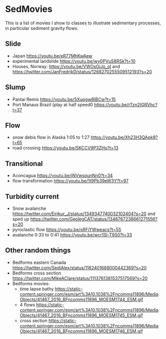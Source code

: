 # SedMovies

This is a list of movies I show to classes to illustrate sedimentary processes, in particular sediment gravity flows. 

## Slide

- Japan https://youtu.be/eR77MhKwAew 
- experimental landslide https://youtu.be/wy0PVuS8RSk?t=10
- Houses, Norway: https://youtu.be/VWOsGjJo_oI and https://twitter.com/JanFredrikD/status/1268270255509512193?s=20

## Slump 
- Pantai Remis https://youtu.be/5XupgwBIBCw?t=15 
- Port Manaus Brazil (play at half speed0 https://youtu.be/rTzn2IGRVhc?t=37

## Flow
- snow debis flow in Alaska 1:05 to 1:27 https://youtu.be/Xh23H3QApk8?t=65 
- road crossing https://youtu.be/5KCCV9P3ZHo?t=13 

## Transitional
- Aconcagua https://youtu.be/jNVwspunNn0?t=34 
- flow transformation https://youtu.be/1t9Pb39eW3Y?t=97

## Turbidity current
- Snow avalanche https://twitter.com/Eirikur_J/status/1349347740032102404?s=20 and sped up https://twitter.com/GeolegCAT/status/1348767238661271556?s=20 
- pyroclastic flow https://youtu.be/sRFiYWweacs?t=55
- avalanche 0:33 to 0:41 https://youtu.be/wcr1Sl-T9S0?t=33

## Other random things
- Bedforms eastern Canada https://twitter.com/SediAlex/status/1182401688000442369?s=20
- Bedforms cross section https://twitter.com/MikeAClare/status/1113761381537517569?s=20 
- Bedforms movies:
  - time lapse bathy https://static-content.springer.com/esm/art%3A10.1038%2Fncomms11896/MediaObjects/41467_2016_BFncomms11896_MOESM1744_ESM.gif
  - 4 flows https://static-content.springer.com/esm/art%3A10.1038%2Fncomms11896/MediaObjects/41467_2016_BFncomms11896_MOESM1745_ESM.gif
  - cross section https://static-content.springer.com/esm/art%3A10.1038%2Fncomms11896/MediaObjects/41467_2016_BFncomms11896_MOESM1746_ESM.gif
